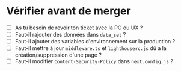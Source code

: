 # Vérifier avant de merger

- [ ] As tu besoin de revoir ton ticket avec la PO ou UX ?
- [ ] Faut-il rajouter des données dans `data_set` ?
- [ ] Faut-il ajouter des variables d'environnement sur la production ?
- [ ] Faut-il mettre à jour `middleware.ts` et `lighthouserc.js` dû à la création/suppression d'une page ?
- [ ] Faut-il modifier `Content-Security-Policy` dans `next.config.js` ?
